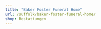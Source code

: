 ```yaml
---
title: "Baker Foster Funeral Home"
url: /suffolk/baker-foster-funeral-home/
shop: Bestattungen
---
```

